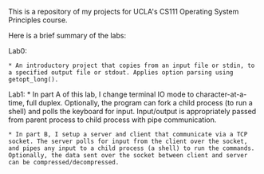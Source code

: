 This is a repository of my projects for UCLA's CS111 Operating System Principles course.

Here is a brief summary of the labs:


Lab0: 

    * An introductory project that copies from an input file or stdin, to a specified output file or stdout. Applies option parsing using getopt_long().

Lab1: 
    * In part A of this lab, I change terminal IO mode to character-at-a-time, full duplex. Optionally, the program can fork a child process (to run a shell) and polls the keyboard for input. Input/output is appropriately passed from parent process to child process with pipe communication.

    * In part B, I setup a server and client that communicate via a TCP socket. The server polls for input from the client over the socket, and pipes any input to a child process (a shell) to run the commands. Optionally, the data sent over the socket between client and server can be compressed/decompressed.


